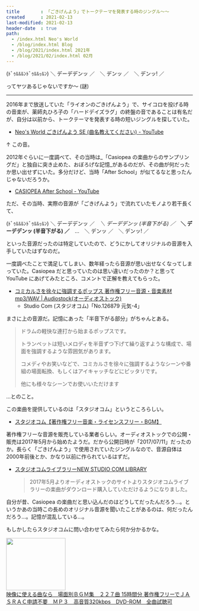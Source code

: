 ```yaml
---
title        : 「ごきげんよう」でトークテーマを発表する時のジングル〜〜
created      : 2021-02-13
last-modified: 2021-02-13
header-date  : true
path:
  - /index.html Neo's World
  - /blog/index.html Blog
  - /blog/2021/index.html 2021年
  - /blog/2021/02/index.html 02月
---
```


(ﾄﾞｩﾙﾙﾙﾝﾄﾞｩﾙﾙｯﾙﾝ) ＼ デーデデンッ ／　＼ デンッ ／　＼ デンッ! ／

ってヤツあるじゃないですか〜 (謎)

---

2016年まで放送していた「ライオンのごきげんよう」で、サイコロを投げる時の音楽が、薬師丸ひろ子の「ハードデイズラグ」の終盤の音であることは有名だが、自分は以前から、トークテーマを発表する時の短いジングルを探していた。

- [Neo's World ごきげんよう SE (曲名教えてください) - YouTube](https://www.youtube.com/watch?v=gcttIZ4eAd4)

↑ この音。

2012年ぐらいに一度調べて、その当時は_「Casiopea の楽曲からのサンプリングだ」と独自に突き止めた、おぼろげな記憶_があるのだが、その曲が何だったか思い出せずにいた。多分だけど、当時「After School」が似てるなと思ったんじゃないだろうか。

- [CASIOPEA After School - YouTube](https://www.youtube.com/watch?v=4vUdGuFh3YU)

ただ、その当時、実際の音源が「ごきげんよう」で流れていたモノより若干長くて、

(ﾄﾞｩﾙﾙﾙﾝﾄﾞｩﾙﾙｯﾙﾝ) ＼ デーデデンッ ／　_＼ デーデデンッ (半音下がる) ／_　**＼ デーデデンッ (半音下がる) ／**　…　＼ デンッ ／　＼ デンッ! ／

といった音源だったのは特定していたので、どうにかしてオリジナルの音源を入手していたはずなのだ。

一度調べたことで満足してしまい、数年経ったら音源が思い出せなくなってしまっていた。Casiopea だと思っていたのは思い違いだったのか？と思って YouTube にあげてみたところ、コメントで正解を教えてもらった。

- [コミカルさを徐々に強調するポップス 著作権フリー音源・音楽素材 mp3/WAV | Audiostock(オーディオストック)](https://audiostock.jp/audio/126879)
  - Studio Com (スタジオコム)「No.126879 元気-4」

まさに上の音源だ。記憶にあった「半音下がる部分」がちゃんとある。

> ドラムの軽快な連打から始まるポップスです。
> 
> トランペットは短いメロディを半音ずつ下げて繰り返すような構成で、場面を強調するような雰囲気があります。
> 
> コメディやお笑いなどで、コミカルさを徐々に強調するようなシーンや番組の場面転換、もしくはアイキャッチなどにピッタリです。
> 
> 他にも様々なシーンでお使いいただけます

…とのこと。

この楽曲を提供しているのは「スタジオコム」というところらしい。

- [スタジオコム【著作権フリー音楽・ライセンスフリー・BGM】](http://www.stcm.co.jp/index.html)

著作権フリーな音源を販売している業者らしい。オーディオストックでの公開・販売は2017年5月から始めたようだ。だから公開日時が「2017/07/11」だったのか。長らく「ごきげんよう」で使用されていたジングルなので、音源自体は2000年前後とか、かなり以前に作られているはずだ。

- [スタジオコムライブラリーNEW STUDIO COM LIBRARY](http://www.stcm.co.jp/newcomlib.html)
  > 2017年5月よりオーディオストックのサイトよりスタジオコムライブラリーの楽曲がダウンロード購入していただけるようになりました。

自分が昔、Casiopea の楽曲だと思い込んだのはどうしてだったんだろう…。というかあの当時この長めのオリジナル音源を聞いたことがあるのは、何だったんだろう…。記憶が混乱している…。

もしかしたらスタジオコムに問い合わせてみたら何か分かるかな。

<div class="ad-amazon">
  <div class="ad-amazon-image">
    <a href="https://www.amazon.co.jp/dp/B00J2GR8PI?tag=neos21-22&amp;linkCode=osi&amp;th=1&amp;psc=1">
      <img src="https://m.media-amazon.com/images/I/51OuL+6jDIL._SL160_.jpg" width="160" height="141">
    </a>
  </div>
  <div class="ad-amazon-info">
    <div class="ad-amazon-title">
      <a href="https://www.amazon.co.jp/dp/B00J2GR8PI?tag=neos21-22&amp;linkCode=osi&amp;th=1&amp;psc=1">映像に使える曲なら　場面別ＢＧＭ集　２２７曲 15時間分 著作権フリーでＪＡＳＲＡＣ申請不要　ＭＰ３　高音質320kbps　DVD-ROM　全曲試聴可</a>
    </div>
  </div>
</div>
